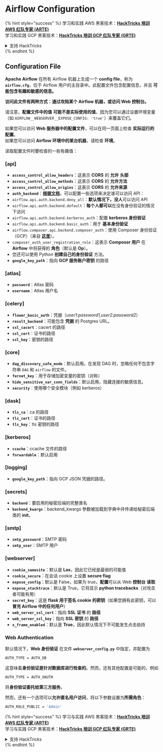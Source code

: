 # Airflow Configuration

{% hint style="success" %}
学习和实践 AWS 黑客技术：<img src="../../.gitbook/assets/image (1).png" alt="" data-size="line">[**HackTricks 培训 AWS 红队专家 (ARTE)**](https://training.hacktricks.xyz/courses/arte)<img src="../../.gitbook/assets/image (1).png" alt="" data-size="line">\
学习和实践 GCP 黑客技术：<img src="../../.gitbook/assets/image (2).png" alt="" data-size="line">[**HackTricks 培训 GCP 红队专家 (GRTE)**<img src="../../.gitbook/assets/image (2).png" alt="" data-size="line">](https://training.hacktricks.xyz/courses/grte)

<details>

<summary>支持 HackTricks</summary>

* 查看 [**订阅计划**](https://github.com/sponsors/carlospolop)!
* **加入** 💬 [**Discord 群组**](https://discord.gg/hRep4RUj7f) 或 [**Telegram 群组**](https://t.me/peass) 或 **在 Twitter 上关注** 🐦 [**@hacktricks\_live**](https://twitter.com/hacktricks\_live)**.**
* **通过向** [**HackTricks**](https://github.com/carlospolop/hacktricks) 和 [**HackTricks Cloud**](https://github.com/carlospolop/hacktricks-cloud) GitHub 仓库提交 PR 分享黑客技巧。

</details>
{% endhint %}

## Configuration File

**Apache Airflow** 在所有 Airflow 机器上生成一个 **config file**，称为 **`airflow.cfg`**，位于 Airflow 用户的主目录中。此配置文件包含配置信息，并且 **可能包含有趣和敏感的信息。**

**访问此文件有两种方式：通过攻陷某个 Airflow 机器，或访问 Web 控制台。**

请注意，**配置文件中的值** **可能不是实际使用的值**，因为您可以通过设置环境变量（如 `AIRFLOW__WEBSERVER__EXPOSE_CONFIG: 'true'`）来覆盖它们。

如果您可以访问 **Web 服务器中的配置文件**，可以在同一页面上检查 **实际运行的配置**。\
如果您可以访问 **Airflow 环境中的某台机器**，请检查 **环境**。

读取配置文件时要检查的一些有趣值：

### \[api]

* **`access_control_allow_headers`**：这表示 **CORS** 的 **允许** **头部**
* **`access_control_allow_methods`**：这表示 **CORS** 的 **允许方法**
* **`access_control_allow_origins`**：这表示 **CORS** 的 **允许来源**
* **`auth_backend`**：[**根据文档**](https://airflow.apache.org/docs/apache-airflow/stable/security/api.html)，可以配置一些选项来决定谁可以访问 API：
* `airflow.api.auth.backend.deny_all`：**默认情况下，没人**可以访问 API
* `airflow.api.auth.backend.default`：**每个人都可以**在没有身份验证的情况下访问
* `airflow.api.auth.backend.kerberos_auth`：配置 **kerberos 身份验证**
* `airflow.api.auth.backend.basic_auth`：用于 **基本身份验证**
* `airflow.composer.api.backend.composer_auth`：使用 Composer 身份验证（GCP）（来自 [**这里**](https://cloud.google.com/composer/docs/access-airflow-api)）。
* `composer_auth_user_registration_role`：这表示 **Composer 用户** 在 **Airflow** 中将获得的 **角色**（默认是 **Op**）。
* 您还可以使用 Python **创建自己的身份验证** 方法。
* **`google_key_path`**：指向 **GCP 服务账户密钥** 的路径

### **\[atlas]**

* **`password`**：Atlas 密码
* **`username`**：Atlas 用户名

### \[celery]

* **`flower_basic_auth`**：凭据（_user1:password1,user2:password2_）
* **`result_backend`**：可能包含 **凭据** 的 Postgres URL。
* **`ssl_cacert`**：cacert 的路径
* **`ssl_cert`**：证书的路径
* **`ssl_key`**：密钥的路径

### \[core]

* **`dag_discovery_safe_mode`**：默认启用。在发现 DAG 时，忽略任何不包含字符串 `DAG` 和 `airflow` 的文件。
* **`fernet_key`**：用于存储加密变量的密钥（对称）
* **`hide_sensitive_var_conn_fields`**：默认启用，隐藏连接的敏感信息。
* **`security`**：使用哪个安全模块（例如 kerberos）

### \[dask]

* **`tls_ca`**：ca 的路径
* **`tls_cert`**：证书的路径
* **`tls_key`**：tls 密钥的路径

### \[kerberos]

* **`ccache`**：ccache 文件的路径
* **`forwardable`**：默认启用

### \[logging]

* **`google_key_path`**：指向 GCP JSON 凭据的路径。

### \[secrets]

* **`backend`**：要启用的秘密后端的完整类名
* **`backend_kwargs`**：backend\_kwargs 参数被加载到字典中并传递给秘密后端类的 **init**。

### \[smtp]

* **`smtp_password`**：SMTP 密码
* **`smtp_user`**：SMTP 用户

### \[webserver]

* **`cookie_samesite`**：默认是 **Lax**，因此它已经是最弱的可能值
* **`cookie_secure`**：在会话 cookie 上设置 **secure flag**
* **`expose_config`**：默认是 False，如果为 true，**配置**可以从 Web **控制台** **读取**
* **`expose_stacktrace`**：默认是 True，它将显示 **python tracebacks**（对攻击者可能有用）
* **`secret_key`**：这是 **flask 用于签名 cookie 的密钥**（如果您拥有此密钥，可以 **冒充 Airflow 中的任何用户**）
* **`web_server_ssl_cert`**：指向 **SSL** **证书** 的 **路径**
* **`web_server_ssl_key`**：指向 **SSL** **密钥** 的 **路径**
* **`x_frame_enabled`**：默认是 **True**，因此默认情况下不可能发生点击劫持

### Web Authentication

默认情况下，**Web 身份验证** 在文件 **`webserver_config.py`** 中指定，并配置为
```bash
AUTH_TYPE = AUTH_DB
```
这意味着**身份验证是针对数据库进行检查的**。然而，还有其他配置是可能的，例如
```bash
AUTH_TYPE = AUTH_OAUTH
```
将**身份验证委托给第三方服务**。

然而，还有一个选项可以**允许匿名用户访问**，将以下参数设置为**所需角色**：
```bash
AUTH_ROLE_PUBLIC = 'Admin'
```
{% hint style="success" %}
学习与实践 AWS 黑客技术：<img src="../../.gitbook/assets/image (1).png" alt="" data-size="line">[**HackTricks 培训 AWS 红队专家 (ARTE)**](https://training.hacktricks.xyz/courses/arte)<img src="../../.gitbook/assets/image (1).png" alt="" data-size="line">\
学习与实践 GCP 黑客技术：<img src="../../.gitbook/assets/image (2).png" alt="" data-size="line">[**HackTricks 培训 GCP 红队专家 (GRTE)**<img src="../../.gitbook/assets/image (2).png" alt="" data-size="line">](https://training.hacktricks.xyz/courses/grte)

<details>

<summary>支持 HackTricks</summary>

* 查看 [**订阅计划**](https://github.com/sponsors/carlospolop)!
* **加入** 💬 [**Discord 群组**](https://discord.gg/hRep4RUj7f) 或 [**Telegram 群组**](https://t.me/peass) 或 **关注** 我们的 **Twitter** 🐦 [**@hacktricks\_live**](https://twitter.com/hacktricks\_live)**.**
* **通过向** [**HackTricks**](https://github.com/carlospolop/hacktricks) 和 [**HackTricks Cloud**](https://github.com/carlospolop/hacktricks-cloud) GitHub 仓库提交 PR 来分享黑客技巧。

</details>
{% endhint %}
